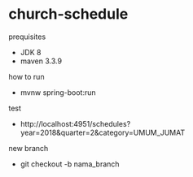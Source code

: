# church-schedule
prequisites
- JDK 8
- maven 3.3.9

how to run
- mvnw spring-boot:run

test
- http://localhost:4951/schedules?year=2018&quarter=2&category=UMUM_JUMAT

new branch
- git checkout -b nama_branch

